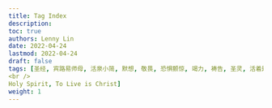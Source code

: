 ```yaml
---
title: Tag Index
description:
toc: true
authors: Lenny Lin
date: 2022-04-24
lastmod: 2022-04-24
draft: false
tags: [圣经, 宾路易师母, 活泉小简, 默想, 敬畏, 恐惧颤惊, 竭力, 祷告, 圣灵, 活着是基督, 教会,
<br />  
Holy Spirit, To Live is Christ]
weight: 1
---
```


